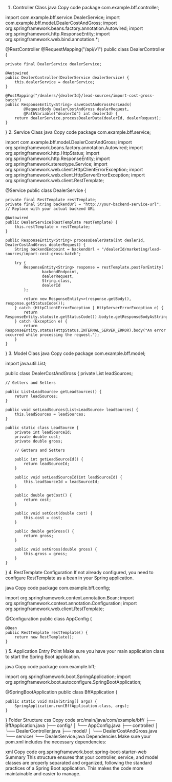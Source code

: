 
1. Controller Class
java
Copy code
package com.example.bff.controller;

import com.example.bff.service.DealerService;
import com.example.bff.model.DealerCostAndGross;
import org.springframework.beans.factory.annotation.Autowired;
import org.springframework.http.ResponseEntity;
import org.springframework.web.bind.annotation.*;

@RestController
@RequestMapping("/api/v1")
public class DealerController {

    private final DealerService dealerService;

    @Autowired
    public DealerController(DealerService dealerService) {
        this.dealerService = dealerService;
    }

    @PostMapping("/dealers/{dealerId}/lead-sources/import-cost-gross-batch")
    public ResponseEntity<String> saveCostAndGrossForLeads(
            @RequestBody DealerCostAndGross dealerRequest,
            @PathVariable("dealerId") int dealerId) {
        return dealerService.processDealerData(dealerId, dealerRequest);
    }
}
2. Service Class
java
Copy code
package com.example.bff.service;

import com.example.bff.model.DealerCostAndGross;
import org.springframework.beans.factory.annotation.Autowired;
import org.springframework.http.HttpStatus;
import org.springframework.http.ResponseEntity;
import org.springframework.stereotype.Service;
import org.springframework.web.client.HttpClientErrorException;
import org.springframework.web.client.HttpServerErrorException;
import org.springframework.web.client.RestTemplate;

@Service
public class DealerService {

    private final RestTemplate restTemplate;
    private final String backendUrl = "http://your-backend-service-url"; // Replace with your actual backend URL

    @Autowired
    public DealerService(RestTemplate restTemplate) {
        this.restTemplate = restTemplate;
    }

    public ResponseEntity<String> processDealerData(int dealerId, DealerCostAndGross dealerRequest) {
        String backendEndpoint = backendUrl + "/dealerId/marketing/lead-sources/import-cost-gross-batch";

        try {
            ResponseEntity<String> response = restTemplate.postForEntity(
                    backendEndpoint,
                    dealerRequest,
                    String.class,
                    dealerId
            );

            return new ResponseEntity<>(response.getBody(), response.getStatusCode());
        } catch (HttpClientErrorException | HttpServerErrorException e) {
            return ResponseEntity.status(e.getStatusCode()).body(e.getResponseBodyAsString());
        } catch (Exception e) {
            return ResponseEntity.status(HttpStatus.INTERNAL_SERVER_ERROR).body("An error occurred while processing the request.");
        }
    }
}
3. Model Class
java
Copy code
package com.example.bff.model;

import java.util.List;

public class DealerCostAndGross {
    private List<LeadSource> leadSources;

    // Getters and Setters

    public List<LeadSource> getLeadSources() {
        return leadSources;
    }

    public void setLeadSources(List<LeadSource> leadSources) {
        this.leadSources = leadSources;
    }

    public static class LeadSource {
        private int leadSourceId;
        private double cost;
        private double gross;

        // Getters and Setters

        public int getLeadSourceId() {
            return leadSourceId;
        }

        public void setLeadSourceId(int leadSourceId) {
            this.leadSourceId = leadSourceId;
        }

        public double getCost() {
            return cost;
        }

        public void setCost(double cost) {
            this.cost = cost;
        }

        public double getGross() {
            return gross;
        }

        public void setGross(double gross) {
            this.gross = gross;
        }
    }
}
4. RestTemplate Configuration
If not already configured, you need to configure RestTemplate as a bean in your Spring application.

java
Copy code
package com.example.bff.config;

import org.springframework.context.annotation.Bean;
import org.springframework.context.annotation.Configuration;
import org.springframework.web.client.RestTemplate;

@Configuration
public class AppConfig {

    @Bean
    public RestTemplate restTemplate() {
        return new RestTemplate();
    }
}
5. Application Entry Point
Make sure you have your main application class to start the Spring Boot application.

java
Copy code
package com.example.bff;

import org.springframework.boot.SpringApplication;
import org.springframework.boot.autoconfigure.SpringBootApplication;

@SpringBootApplication
public class BffApplication {

    public static void main(String[] args) {
        SpringApplication.run(BffApplication.class, args);
    }
}
Folder Structure
css
Copy code
src/main/java/com/example/bff/
    ├── BffApplication.java
    ├── config/
    │   └── AppConfig.java
    ├── controller/
    │   └── DealerController.java
    ├── model/
    │   └── DealerCostAndGross.java
    └── service/
        └── DealerService.java
Dependencies
Make sure your pom.xml includes the necessary dependencies:

xml
Copy code
<dependency>
    <groupId>org.springframework.boot</groupId>
    <artifactId>spring-boot-starter-web</artifactId>
</dependency>
Summary
This structure ensures that your controller, service, and model classes are properly separated and organized, following the standard practices of a Spring Boot application. This makes the code more maintainable and easier to manage.
